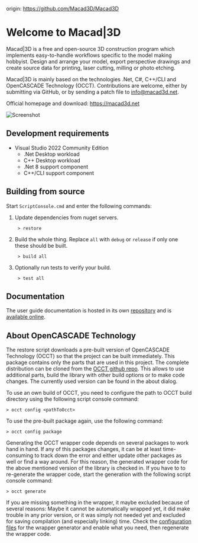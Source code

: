 origin: https://github.com/Macad3D/Macad3D
# Welcome to Macad\|3D

Macad\|3D is a free and open-source 3D construction program which implements easy-to-handle workflows specific to the model making hobbyist. Design and arrange your model, export perspective drawings and create source data for printing, laser cutting, milling or photo etching.

Macad\|3D is mainly based on the technologies .Net, C#, C++/CLI and OpenCASCADE Technology (OCCT). Contributions are welcome, either by submitting via GitHub, or by sending a patch file to info@macad3d.net.

Official homepage and download: https://macad3d.net

![Screenshot](https://macad3d.net/img/screenshot1.png)

## Development requirements

- Visual Studio 2022 Community Edition 
  - .Net Desktop workload
  - C++ Desktop workload
  - .Net 8 support component
  - C++/CLI support component 

## Building from source

Start ```ScriptConsole.cmd``` and enter the following commands:
   
1. Update dependencies from nuget servers.

        > restore

2. Build the whole thing. Replace `all` with `debug` or `release` if only one these should be built.

        > build all

3. Optionally run tests to verify your build.

        > test all

## Documentation

The user guide documentation is hosted in its own [repository](https://github.com/Macad3D/UserGuide) and is [available online](https://macad3d.net/userguide/).

## About OpenCASCADE Technology

The restore script downloads a pre-built version of OpenCASCADE Technology (OCCT) so that the project can be built immediately. This package contains only the parts that are used in this project. The complete distribution can be cloned from the [OCCT github repo](https://github.com/Open-Cascade-SAS/OCCT). This allows to use additional parts, build the library with other build options or to make code changes. The currently used version can be found in the about dialog. 

To use an own build of OCCT, you need to configure the path to OCCT build directory using the following script console command:

    > occt config <pathToOcct>
    
To use the pre-built package again, use the following command:

    > occt config package

Generating the OCCT wrapper code depends on several packages to work hand in hand. If any of this packages changes, it can be at least time-consuming to track down the error and either update other packages as well or find a way around. For this reason, the generated wrapper code for the above mentioned version of the library is checked in. If you have to to re-generate the wrapper code, start the generation with the following script console command:

    > occt generate

If you are missing something in the wrapper, it maybe excluded because of several reasons: Maybe it cannot be automatically wrapped yet, it did make trouble in any prior version, or it was simply not needed yet and excluded for saving compilation (and especially linking) time. Check the [configuration files](Tools/WrapperGenerator/Configuration) for the wrapper generator and enable what you need, then regenerate the wrapper code.

